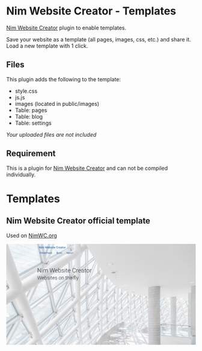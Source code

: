 # Nim Website Creator - Templates
[Nim Website Creator](https://github.com/ThomasTJdev/nim_websitecreator) plugin to enable templates.

Save your website as a template (all pages, images, css, etc.) and share it. Load a new template with 1 click.

## Files

This plugin adds the following to the template:
- style.css
- js.js
- images (located in public/images)
- Table: pages
- Table: blog
- Table: settings

*Your uploaded files are not included*

## Requirement
This is a plugin for [Nim Website Creator](https://github.com/ThomasTJdev/nim_websitecreator) and can not be compiled individually.

# Templates

## Nim Website Creator official template

Used on [NimWC.org](https://nimwc.org)

![nimwc](archive/NimWC_official/screenshot.png)